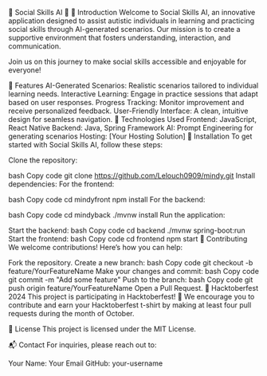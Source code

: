 🌌 Social Skills AI 🌌
🚀 Introduction
Welcome to Social Skills AI, an innovative application designed to assist autistic individuals in learning and practicing social skills through AI-generated scenarios. Our mission is to create a supportive environment that fosters understanding, interaction, and communication.

Join us on this journey to make social skills accessible and enjoyable for everyone!

🎨 Features
AI-Generated Scenarios: Realistic scenarios tailored to individual learning needs.
Interactive Learning: Engage in practice sessions that adapt based on user responses.
Progress Tracking: Monitor improvement and receive personalized feedback.
User-Friendly Interface: A clean, intuitive design for seamless navigation.
🌟 Technologies Used
Frontend: JavaScript, React Native
Backend: Java, Spring Framework
AI: Prompt Engineering for generating scenarios
Hosting: [Your Hosting Solution]
🔧 Installation
To get started with Social Skills AI, follow these steps:

Clone the repository:

bash
Copy code
git clone https://github.com/Lelouch0909/mindy.git
Install dependencies: For the frontend:

bash
Copy code
cd mindyfront
npm install
For the backend:

bash
Copy code
cd mindyback
./mvnw install
Run the application:

Start the backend:
bash
Copy code
cd backend
./mvnw spring-boot:run
Start the frontend:
bash
Copy code
cd frontend
npm start
🤝 Contributing
We welcome contributions! Here’s how you can help:

Fork the repository.
Create a new branch:
bash
Copy code
git checkout -b feature/YourFeatureName
Make your changes and commit:
bash
Copy code
git commit -m "Add some feature"
Push to the branch:
bash
Copy code
git push origin feature/YourFeatureName
Open a Pull Request.
🎉 Hacktoberfest 2024
This project is participating in Hacktoberfest! 🎊 We encourage you to contribute and earn your Hacktoberfest t-shirt by making at least four pull requests during the month of October.

📖 License
This project is licensed under the MIT License.

📬 Contact
For inquiries, please reach out to:

Your Name: Your Email
GitHub: your-username
